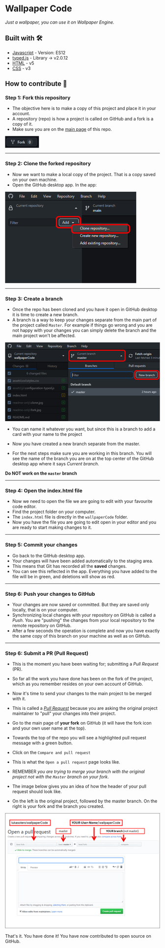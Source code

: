 # Wallpaper Code

_Just a wallpaper, you can use it on Wallpaper Engine._

## Built with 🛠️

- [Javascript](https://developer.mozilla.org/en-US/docs/Web/JavaScript/Reference) - Version: ES12
- [typed.js](https://github.com/mattboldt/typed.js/) - Library -> v2.0.12
- [HTML](https://developer.mozilla.org/en-US/docs/Web/HTML) - v5
- [CSS](https://developer.mozilla.org/en-US/docs/Web/CSS) - v3

## How to contribute 🤝

### Step 1: Fork this repository

- The objective here is to make a copy of this project and place it in your account.
- A repository (repo) is how a project is called on GitHub and a fork is a copy of it.
- Make sure you are on the [main page](https://github.com/lukasotero/wallpaperCode "https://github.com/lukasotero/wallpaperCode") of this repo.

![Fork](readme-only/fork.jpg)

---

### Step 2: Clone the forked repository

- Now we want to make a local copy of the project. That is a copy saved on your own machine.
- Open the GitHub desktop app. In the app:

![Clone](readme-only/clone.jpg)

---

### Step 3: Create a branch

- Once the repo has been cloned and you have it open in GitHub desktop it is time to create a new branch.
- A branch is a way to keep your changes separate from the main part of the project called `Master`. For example if things go wrong and you are not happy with your changes you can simply delete the branch and the main project won't be affected.

![Branch](readme-only/create-branch.jpg)

- You can name it whatever you want, but since this is a branch to add a card with your name to the project

- Now you have created a new branch separate from the master.
- For the next steps make sure you are working in this branch. You will see the name of the branch you are on at the top center of the GitHub desktop app where it says _Current branch_.

**Do NOT work on the `master` branch**

---

### Step 4: Open the index.html file

- Now we need to open the file we are going to edit with your favourite code editor.
- Find the project folder on your computer.
- The `index.html` file is directly in the `wallpaperCode` folder.
- Now you have the file you are going to edit open in your editor and you are ready to start making changes to it.

---

### Step 5: Commit your changes

- Go back to the GitHub desktop app.
- Your changes will have been added automatically to the staging area.
- This means that Git has recorded all the **saved** changes.
- You can see this reflected in the app. Everything you have added to the file will be in green, and deletions will show as red.

---

### Step 6: Push your changes to GitHub

- Your changes are now saved or committed. But they are saved only locally, that is on your computer.
- Synchronizing local changes with your repository on GitHub is called a _Push_. You are "pushing" the changes from your local repository to the remote repository on GitHub.
- After a few seconds the operation is complete and now you have exactly the same copy of this branch on your machine as well as on GitHub.

---

### Step 6: Submit a PR (Pull Request)

- This is the moment you have been waiting for; submitting a _Pull Request_ (PR).
- So far all the work you have done has been on the fork of the project, which as you remember resides on your own account of GitHub.
- Now it's time to send your changes to the main project to be merged with it.
- This is called a [_Pull Request_](https://help.github.com/articles/about-pull-requests/ "About Pull Requests - GitHub Help") because you are asking the original project maintainer to "pull" your changes into their project.
- Go to the main page of **your fork** on GitHub (it will have the fork icon and your own user name at the top).
- Towards the top of the repo you will see a highlighted pull request message with a green button.
- Click on the `Compare and pull request`

- This is what the `Open a pull request` page looks like.
- REMEMBER _you are trying to merge your branch with the original project not with the `Master` branch on your fork_.
- The image below gives you an idea of how the header of your pull request should look like.
- On the left is the original project, followed by the master branch. On the right is your fork and the branch you created.

![Open a Pull Request](readme-only/pull-request-branches.jpg)

That's it. You have done it! You have now contributed to open source on GitHub.
